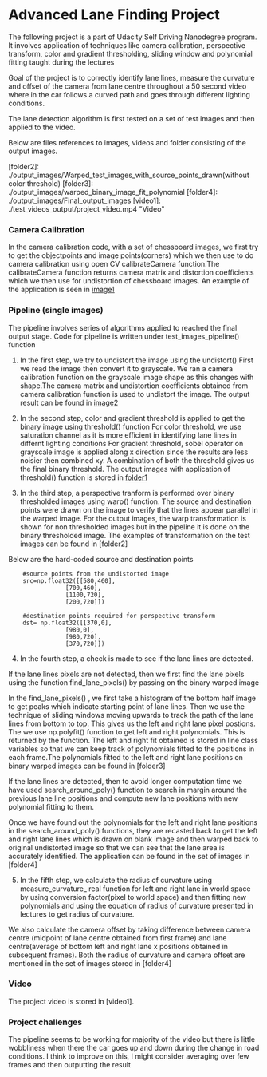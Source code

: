 # Advanced Lane Finding Project


The following project is a part of Udacity Self Driving Nanodegree program. It involves application of techniques like camera calibration, perspective transform, color and gradient thresholding, sliding window and polynomial fitting taught during the lectures

Goal of the project is to correctly identify lane lines, measure the curvature and offset of the camera from lane centre throughout a 50 second video where in the car follows a curved path and goes through different lighting conditions.

The lane detection algorithm is first tested on a set of test images and then applied to the video.


Below are files references to images, videos and folder consisting of the output images.

[//]: # (File References)

[image1]: ./output_images/undist_camera_cal_image_output.png
[image2]: ./output_images/undistort_test_image_output.png
[folder1]: ./output_images/Binary_thresholded_images
[folder2]: ./output_images/Warped_test_images_with_source_points_drawn(without color threshold)
[folder3]: ./output_images/warped_binary_image_fit_polynomial
[folder4]: ./output_images/Final_output_images
[video1]: ./test_videos_output/project_video.mp4 "Video"


### Camera Calibration 

In the camera calibration code, with a set of chessboard images, we first try to get the objectpoints and image points(corners) which we then use to do camera calibration using open CV calibrateCamera function.The calibrateCamera function returns camera matrix and distortion coefficients which we then use for undistortion of chessboard images. An example of the application is seen in [image1]

### Pipeline (single images)

The pipeline involves series of algorithms applied to reached the final output stage. Code for pipeline is written under test_images_pipeline() function

1) In the first step, we try to undistort the image using the undistort() 
First we read the image then convert it to grayscale.
We ran a camera calibration function on the grayscale image shape as this changes with shape.The camera matrix and undistortion coefficients obtained from camera calibration function is used to undistort the image. The output result can be found in [image2]

2) In the second step, color and gradient threshold is applied to get the binary image using threshold() function
For color threshold, we use saturation channel as it is more efficient in identifying lane lines in differnt lighting conditions
For gradient threshold, sobel operator on grayscale image is applied along x direction since the results are less noisier then combined xy.
A combination of both the threshold gives us the final binary threshold. The output images with application of threshold() function is stored in [folder1]

3) In the third step, a perspective tranform is performed over binary thresholded images using warp() function. The source and destination points were drawn on the image to verify that the lines appear parallel in the warped image. For the output images, the warp transformation is shown for non thresholded images but in the pipeline it is done on the binary thresholded image. The examples of transformation on the test images can be found in [folder2] 

Below are the hard-coded source and destination points

        #source points from the undistorted image
        src=np.float32([[580,460],
                    [700,460],
                    [1100,720],
                    [200,720]])
    
        #destination points required for perspective transform
        dst= np.float32([[370,0],
                    [980,0],
                    [980,720],
                    [370,720]])


4) In the fourth step, a check is made to see if the lane lines are detected. 

If the lane lines pixels are not detected, then we first find the lane pixels using the function find_lane_pixels() by passing on the binary warped image

In the find_lane_pixels() , we first take a histogram of the bottom half image to get peaks which indicate starting point of lane lines. Then we use the technique of sliding windows moving upwards to track the path of the lane lines from bottom to top. This gives us the left and right lane pixel postions. The we use np.polyfit() function to get left and right polynomials. This is returned by the function.
The left and right fit obtained is stored in line class variables so that we can keep track of polynomials fitted to the positions in each frame.The polynomials fitted to the left and right lane positions on binary warped images can be found in [folder3]

If the lane lines are detected, then to avoid longer computation time we have used search_around_poly() function to search in margin around the previous lane line positions and compute new lane positions with new polynomial fitting to them.

Once we have found out the polynomials for the left and right lane positions in the search_around_poly() functions, they are recasted back to get the left and right lane lines which is drawn on blank image and then warped back to original undistorted image so that we can see that the lane area is accurately identified. The application can be found in the set of images in [folder4]

5) In the fifth step, we calculate the radius of curvature using measure_curvature_ real function for left and right lane in world space by using conversion factor(pixel to world space) and then fitting new polynomials and using the equation of radius of curvature presented in lectures to get radius of curvature.

We also calculate the camera offset by taking difference between camera centre (midpoint of lane centre obtained from first frame) and lane centre(average of bottom left and right lane x positions obtained in subsequent frames). Both the radius of curvature and camera offset are mentioned in the set of images stored in [folder4]


### Video
The project video is stored in [video1]. 

### Project challenges
The pipeline seems to be working for majority of the video but there is little wobbliness when there the car goes up and down during the change in road conditions. I think to improve on this, I might consider averaging over few frames and then outputting the result




